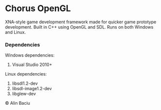 # Chorus OpenGL

XNA-style game development framework made for quicker game prototype development.
Built in C++ using OpenGL and SDL. Runs on both Windows and Linux.

### Dependencies
Windows dependencies: 
1. Visual Studio 2010+

Linux dependencies: 
1. libsdl1.2-dev 
2. libsdl-image1.2-dev 
3. libglew-dev

© Alin Baciu
